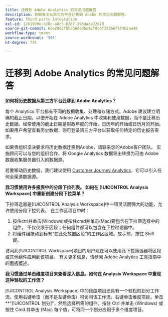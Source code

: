 ```yaml
---
title: 迁移到 Adobe Analytics 的常见问题解答
description: 获取有关从第三方平台迁移到 Adobe 的常见问题解答。
feature: Third-party Integration
exl-id: 1201909e-b20c-48c5-b287-393da8e22d78
source-git-commit: 6de20d2fbbab6ded6c92f0c6f3536671f4b2ae46
workflow-type: tm+mt
source-wordcount: '395'
ht-degree: 73%

---
```


# 迁移到 Adobe Analytics 的常见问题解答

**如何将历史数据从第三方平台迁移到 Adobe Analytics？**

每个 Analytics 平台都有不同的数据收集、处理和存储方式。Adobe 建议建立明确的截止日期，以便开始在 Adobe Analytics 中收集和使用数据，而不是迁移历史数据。经常使用的截止日期是财政年度的开始、日历年的开始或日历月的开始。如果用户希望查看历史数据，则可登录第三方平台以获取任何特定的历史报告需求。

如果贵组织坚决要求将历史数据迁移到Adobe，请联系您的Adobe客户团队。 实施顾问可以与您的组织合作，将 Google Analytics 数据导出转换为可由 Adobe 数据收集服务器引入的数据源。

若要移动历史数据，我们建议使用 [Customer Journey Analytics](https://experienceleague.adobe.com/docs/analytics-platform/using/cja-overview/cja-overview.html?lang=zh-Hans)，它可以引入任何全渠道数据源。

**我习惯使用许多报表中的分段下拉列表。 如何在 [!UICONTROL Analysis Workspace] 中重新创建分段下拉菜单？**

下拉筛选器是[!UICONTROL Analysis Workspace]中一项灵活而强大的功能，允许使用分段下拉列表。 在工作区项目中时：

1. 按住ctrl并单击(Windows)或按住cmd并单击(Mac)要包含在下拉筛选器中的组件。 不仅仅限于区段；任何组件都可以包含在下拉过滤器中。
2. 将组件组拖动到标有“在此处放置区段”的工作区区域。放手前，按住 Shift 键。

访问此[!UICONTROL Workspace]项目的用户现在可以使用此下拉筛选器将区段或其他组件应用到该项目。 有关更多信息，请参阅 Adobe Analytics 工具指南中的[面板概述](/help/analyze/analysis-workspace/c-panels/panels.md)。

**我习惯通过单击维度项目来查看深入信息。如何在 Analysis Workspace 中重现这种轻松的工作流？**

[!UICONTROL Analysis Workspace] 中的维度项目还具有一个轻松的划分工作流。使用右键单击（而不是左键单击）可访问该工作流。右键单击维度项目，单击 **“[!UICONTROL 划分]”，然后选择所需的组件。按住 Ctrl 并单击 (Windows) 或按住 Cmd 并单击 (Mac) 每个值，可将同一个划分应用于多个维度项目。

